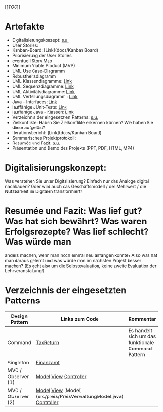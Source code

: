 [[_TOC_]]

# Artefakte
- Digitalisierungskonzept: [s.u.](#digitalisierungskonzept)
- User Stories:
- Kanban-Board: [Link](docs/Kanban Board)
- Priorisierung der User Stories
- eventuell Story Map
- Minimum Viable Product (MVP)
- UML Use Case-Diagramm
- Robustheitsdiagramm
- UML Klassendiagramme: [Link](docs/Design)
- UML Sequenzdiagramme: [Link](docs/Design)
- UML Aktivitätsdiagramme: [Link](docs/Design)
- UML Verteilungsdiagramm : [Link](docs/Design)
- Java - Interfaces: [Link](src)
- lauffähige JUnit-Tests: [Link](test)
- lauffähige Java - Klassen: [Link](src)
- Verzeichnis der eingesetzten Patterns: [s.u.](#verzeichnis-der-eingesetzten-patterns)
- Zielkonflikte: Haben Sie Zielkonflikte erkennen können? Wie haben Sie diese aufgelöst?
- Iterationsbericht: [Link](docs/Kanban Board)
- Summarisches Projektprotokoll:
- Resumée und Fazit: [s.u.](#resumee-und-fazit)
- Präsentation und Demo des Projekts (PPT, PDF, HTML, MP4)

# Digitalisierungskonzept:
Was verstehen Sie unter Digitalisierung? Einfach nur das Analoge digital nachbauen? Oder wird
 auch das Geschäftsmodell / der Mehrwert / die Nutzbarkeit im Digitalen transformiert?

# Resumée und Fazit: Was lief gut? Was hat sich bewährt? Was waren Erfolgsrezepte? Was lief schlecht? Was würde man
 anders machen, wenn man noch einmal neu anfangen könnte? Also was hat man daraus gelernt und was würde man im nächsten Projekt besser machen? (Es geht also um die Selbstevaluation, keine zweite Evaluation der Lehrveranstaltung!)

# Verzeichnis der eingesetzten Patterns
| Design Pattern | Links zum Code | Kommentar |
| ---      |  ------  |-------|
| Command | [TaxReturn](src/TaxReturn.java) | Es handelt sich um das funktionale Command Pattern |
| Singleton | [Finanzamt](src/Finanzamt.java) | |
| MVC / Observer (1) | [Model](src/preis/PreisVerwaltungModel.java) [View](src/preis/PreisVerwaltungView.java) [Controller](src/preis/PreisVerwaltungController.java)   | |
| MVC / Observer (2) | [Model](src/ParkhausStatistics.java) [View](src/JahresEinnahmenView.java) [Model] (src/preis/PreisVerwaltungModel.java) [Controller](src/EinnahmenController.java)   | |

